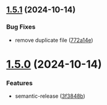 ## [1.5.1](https://github.com/emarchel/automatic-versioning-changelog/compare/v1.5.0...v1.5.1) (2024-10-14)


### Bug Fixes

* remove duplicate file ([772a14e](https://github.com/emarchel/automatic-versioning-changelog/commit/772a14ec16ee2f3fb8de499c437d3b106098f83d))

# [1.5.0](https://github.com/emarchel/automatic-versioning-changelog/compare/v1.4.0...v1.5.0) (2024-10-14)


### Features

* semantic-release ([3f3848b](https://github.com/emarchel/automatic-versioning-changelog/commit/3f3848b0be50ace106eb0689d79b4e6f59baa8ce))

